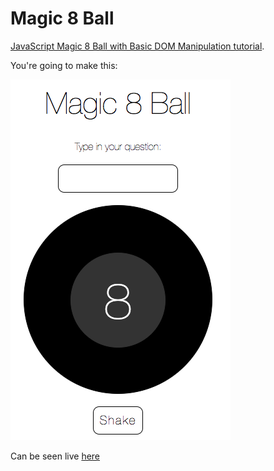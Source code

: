# Magic 8 Ball

[JavaScript Magic 8 Ball with Basic DOM Manipulation tutorial](https://medium.com/@kellylougheed/javascript-magic-8-ball-with-basic-dom-manipulation-1636b83c3c26).


You're going to make this:

![Magic 8 Ball website](1_z_UiOng94Wis3ClFjc8jhA.png)

Can be seen live [here](https://8ball.glitch.me/)
